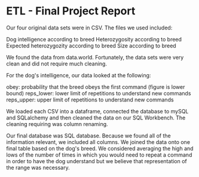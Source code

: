 # ETL - Final Project Report

Our four original data sets were in CSV. The files we used included:

  Dog intelligence according to breed
  Heterozygosity according to breed
  Expected heterozygozity according to breed 
  Size according to breed

We found the data from data.world. Fortunately, the data sets were very clean and did not require much cleaning. 

For the dog's intelligence, our data looked at the following:

  obey: probability that the breed obeys the first command (figure is lower bound)
  reps_lower: lower limit of repetitions to understand new commands
  reps_upper: upper limit of repetitions to understand new commands

We loaded each CSV into a dataframe, connected the database to mySQL and SQLalchemy and then cleaned the data on our SQL Workbench. The cleaning requiring was column renaming. 

Our final database was SQL database. Because we found all of the information relevant, we included all columns. We joined the data onto one final table based on the dog's breed. We considered averaging the high and lows of the number of times in which you would need to repeat a command in order to have the dog understand but we believe that representation of the range was necessary.


